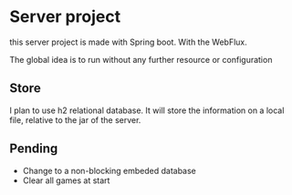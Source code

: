 # Server project

this server project is made with Spring boot. With the WebFlux. 

The global idea is to run without any further resource or configuration

## Store

I plan to use h2 relational database. It will store the information on a local file, relative to the jar of the server.

## Pending

* Change to a non-blocking embeded database
* Clear all games at start
